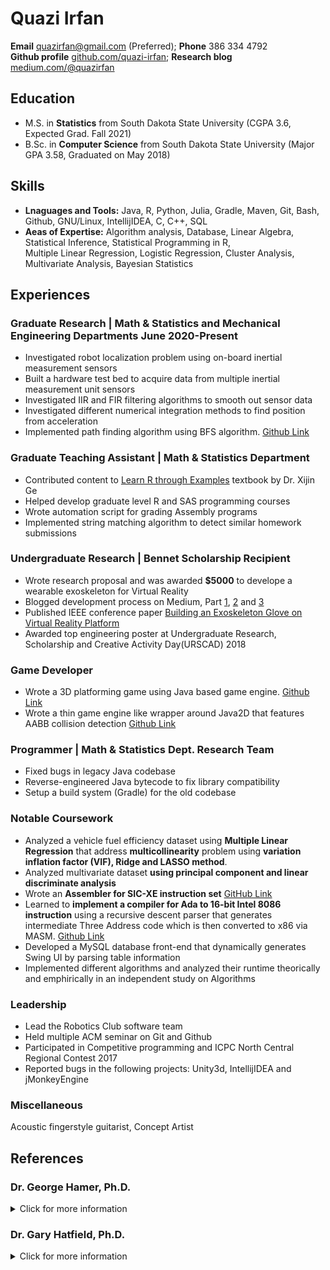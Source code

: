 # Quazi Irfan 
**Email** quazirfan@gmail.com (Preferred);  **Phone** 386 334 4792  
**Github profile** [github.com/quazi-irfan](github.com/quazi-irfan);  **Research blog** [medium.com/@quazirfan](https://medium.com/@quazirfan)
## Education
- M.S. in **Statistics** from South Dakota State University (CGPA 3.6, Expected Grad. Fall 2021)
- B.Sc. in **Computer Science** from South Dakota State University (Major GPA 3.58, Graduated on May 2018)

## Skills
- **Lnaguages and Tools:** Java, R, Python, Julia, Gradle, Maven, Git, Bash, Github, GNU/Linux, IntellijIDEA, C, C++, SQL
- **Aeas of Expertise:** Algorithm analysis, Database, Linear Algebra, Statistical Inference, Statistical Programming in R, <br /> Multiple Linear
Regression, Logistic Regression, Cluster Analysis, Multivariate Analysis, Bayesian Statistics

## Experiences

### Graduate Research | Math & Statistics and Mechanical Engineering Departments June 2020-Present
- Investigated robot localization problem using on-board inertial measurement sensors
- Built a hardware test bed to acquire data from multiple inertial measurement unit sensors
- Investigated IIR and FIR filtering algorithms to smooth out sensor data
- Investigated different numerical integration methods to find position from acceleration
- Implemented path finding algorithm using BFS algorithm. [Github Link](https://github.com/quazi-irfan/RoverMapping)

### Graduate Teaching Assistant | Math & Statistics Department
- Contributed content to [Learn R through Examples](https://gexijin.github.io/learnR/) textbook by Dr. Xijin Ge
- Helped develop graduate level R and SAS programming courses
- Wrote automation script for grading Assembly programs
- Implemented string matching algorithm to detect similar homework submissions

### Undergraduate Research | Bennet Scholarship Recipient
- Wrote research proposal and was awarded **$5000** to develope a wearable exoskeleton for Virtual Reality
- Blogged development process on Medium, Part [1](https://medium.com/@quazirfan/gloves-for-virtual-reality-dev-diary-1-459db0c44e2e), [2](https://medium.com/@quazirfan/gloves-for-virtual-reality-dev-diary-2-9aa988d5b33a) and [3](https://medium.com/@quazirfan/gloves-for-virtual-reality-dev-diary-3-92dfd9b8b7a8)
- Published IEEE conference paper [Building an Exoskeleton Glove on Virtual Reality Platform](https://ieeexplore.ieee.org/abstract/document/8500085)
- Awarded top engineering poster at Undergraduate Research, Scholarship and Creative Activity Day(URSCAD) 2018

### Game Developer
- Wrote a 3D platforming game using Java based game engine. [Github Link](https://github.com/quazi-irfan/Rabbit-s-Fury/)
- Wrote a thin game engine like wrapper around Java2D that features AABB collision detection [Github Link](https://github.com/quazi-irfan/2d-Side-scroller-Java2D)

### Programmer | Math & Statistics Dept. Research Team
- Fixed bugs in legacy Java codebase
- Reverse-engineered Java bytecode to fix library compatibility  
- Setup a build system (Gradle) for the old codebase

### Notable Coursework
- Analyzed a vehicle fuel efficiency dataset using **Multiple Linear Regression** that address **multicollinearity** problem using **variation inflation factor (VIF), Ridge and LASSO method**.  
- Analyzed multivariate dataset **using principal component and linear discriminate analysis**  
- Wrote an **Assembler for SIC-XE instruction set** [GitHub Link](https://github.com/quazi-irfan/SIC-XE-Assembler)
- Learned to **implement a compiler for Ada to 16-bit Intel 8086 instruction** using a recursive descent parser that generates intermediate Three Address code which is then converted to x86 via MASM. [Github Link](https://github.com/quazi-irfan/Mini-Ada-Compiler)
- Developed a MySQL database front-end that dynamically generates Swing UI by parsing table information  
- Implemented different algorithms and analyzed their runtime theorically and emphirically in an independent study on Algorithms  

### Leadership
- Lead the Robotics Club software team
- Held multiple ACM seminar on Git and Github
- Participated in Competitive programming and ICPC North Central Regional Contest 2017
- Reported bugs in the following projects: Unity3d, IntellijIDEA and jMonkeyEngine

### Miscellaneous
Acoustic fingerstyle guitarist, Concept Artist 

## References
### Dr. George Hamer, Ph.D.
<details>
  <summary>Click for more information</summary>
  Assistant Department Head  <br />
  Associate Professor  <br />
  Electrical Engineering and Computer Science Department  <br />
  South Dakota State University  <br />
  SECS 121  <br />
  Brookings, S.D. 57007  <br />
  605-688-5721  <br />
  George.Hamer@sdstate.edu  <br />
  (Instructor in CSC-314 Assembly Language, CSC-354 Systems Programming and CSC-446 Compiler Construction)  
</details>

### Dr. Gary Hatfield, Ph.D.
<details>
  <summary> Click for more information</summary>
  Associate Professor  <br />
  Mathematics & Statistics Department  <br />
  South Dakota State University  <br />
  Architecture, Math & Engineering Building 256  <br />
  Math & Statistics-Box 2225  <br />
  University Station  <br />
  Brookings, SD 57007  <br />
  605-688-5846  <br />
  gary.hatfield@sdstate.edu  <br />
  (Graduate research advisor and instructor in Stochastic process and Probabilistic robotics course)  
</details>

